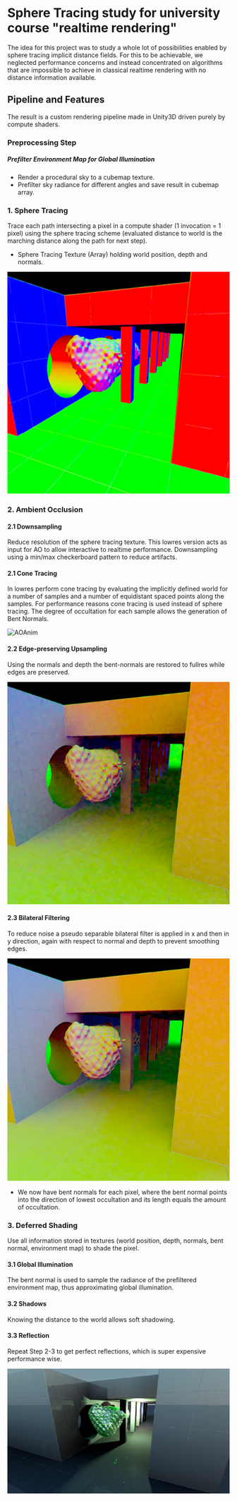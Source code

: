 # Sphere Tracing study for university course "realtime rendering"
The idea for this project was to study a whole lot of possibilities enabled by sphere tracing implicit distance fields. For this to be achievable, we neglected performance concerns and instead concentrated on algorithms that are impossible to achieve in classical realtime rendering with no distance information available.

## Pipeline and Features
The result is a custom rendering pipeline made in Unity3D driven purely by compute shaders.

### Preprocessing Step
##### Prefilter Environment Map for Global Illumination
- Render a procedural sky to a cubemap texture.
- Prefilter sky radiance for different angles and save result in cubemap array.

### 1. Sphere Tracing
Trace each path intersecting a pixel in a compute shader (1 invocation = 1 pixel) using the sphere tracing scheme (evaluated distance to world is the marching distance along the path for next step).

- Sphere Tracing Texture (Array) holding world position, depth and normals. 

![STNormals](normals.png)

### 2. Ambient Occlusion
#### 2.1 Downsampling
Reduce resolution of the sphere tracing texture. This lowres version acts as input for AO to allow interactive to realtime performance. Downsampling using a min/max checkerboard pattern to reduce artifacts.

#### 2.1 Cone Tracing
In lowres perform cone tracing by evaluating the implicitly defined world for a number of samples and a number of equidistant spaced points along the samples. For performance reasons cone tracing is used instead of sphere tracing. The degree of occultation for each sample allows the generation of Bent Normals.

![AOAnim](ao_anim.gif)

#### 2.2 Edge-preserving Upsampling
Using the normals and depth the bent-normals are restored to fullres while edges are preserved.

![AOUpscaled](ao_upscaled.png)

#### 2.3 Bilateral Filtering
To reduce noise a pseudo separable bilateral filter is applied in x and then in y direction, again with respect to normal and depth to prevent smoothing edges.

![AOUpscaled](ao_filtered.png)

- We now have bent normals for each pixel, where the bent normal points into the direction of lowest occultation and its length equals the amount of occultation.

### 3. Deferred Shading
Use all information stored in textures (world position, depth, normals, bent normal, environment map) to shade the pixel.
#### 3.1 Global Illumination
The bent normal is used to sample the radiance of the prefiltered environment map, thus approximating global illumination.
#### 3.2 Shadows
Knowing the distance to the world allows soft shadowing.
#### 3.3 Reflection
Repeat Step 2-3 to get perfect reflections, which is super expensive performance wise.

![STTitle](title.png)
